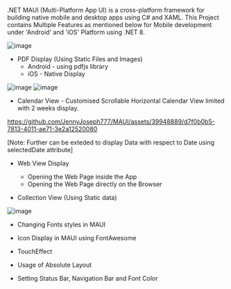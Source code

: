 .NET MAUI (Multi-Platform App UI) is a cross-platform framework for building native mobile and desktop apps using C# and XAML.
This Project contains Multiple Features as mentioned below for Mobile development under 'Android' and 'iOS' Platform using .NET 8.

![image](https://github.com/JennyJoseph777/MAUI/assets/39948889/c7fb0aec-7f81-483b-a720-ed2e4f77ec88)

- PDF Display (Using Static Files and Images)
   - Android - using pdfjs library
   - iOS - Native Display

 ![image](https://github.com/JennyJoseph777/MAUI/assets/39948889/190388b7-eb6b-408b-963c-ca466b120f25)            ![image](https://github.com/JennyJoseph777/MAUI/assets/39948889/58e45351-bb22-4684-ae78-5284a15618f1)
  
- Calendar View - Customised Scrollable Horizontal Calendar View limited with 2 weeks display.

https://github.com/JennyJoseph777/MAUI/assets/39948889/d7f0b0b5-7813-4011-ae71-3e2a12520080

[Note: Further can be exteded to display Data with respect to Date using selectedDate attribute]

- Web View Display 
   - Opening the Web Page inside the App
   - Opening the Web Page directly on the Browser

- Collection View (Using Static data)

![image](https://github.com/JennyJoseph777/MAUI/assets/39948889/14333f8f-7b00-402c-b6d8-c4178795d709)

- Changing Fonts styles in MAUI 

- Icon Display in MAUI using FontAwesome

- TouchEffect

- Usage of Absolute Layout

- Setting Status Bar, Navigation Bar and Font Color
